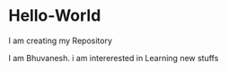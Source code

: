 # Hello-World
I am creating my Repository


I am Bhuvanesh. i am intererested in Learning new stuffs
